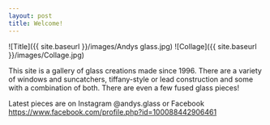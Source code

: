 ```yaml
---
layout: post
title: Welcome!
---
```


![Title]({{ site.baseurl }}/images/Andys glass.jpg)
![Collage]({{ site.baseurl }}/images/Collage.jpg)

This site is a gallery of glass creations made since 1996. There are a variety of windows and suncatchers, tiffany-style or lead construction and some with a combination of both. There are even a few fused glass pieces!

Latest pieces are on Instagram @andys.glass or Facebook https://www.facebook.com/profile.php?id=100088442906461
